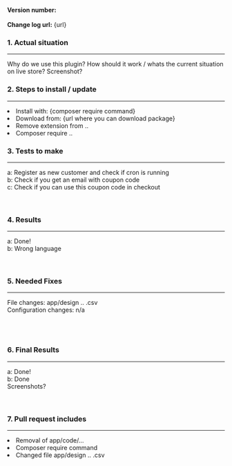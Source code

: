 
<strong>Version number:</strong><br />								
<strong>Change log url:</strong> {url}

	
<h3>1. Actual situation </h3> <hr>									
Why do we use this plugin? How should it work / whats the current situation on live store?
Screenshot?																	
<h3>2. Steps to install / update</h3> <hr>
<li> Install with: {composer require command} </li>			
<li> Download from: {url where you can download package} </li>		
<li> Remove extension from .. </li>
<li> Composer require .. </li>

	
<h3>3. Tests to make</h3><hr>
a: Register as new customer and check if cron is running <br />
b: Check if you get an email with coupon code <br />
c: Check if you can use this coupon code in checkout
	<br /><br /><br />


<h3>4. Results</h3><hr>

a: Done!<br />
b: Wrong language <br /><br /><br />


<h3>5. Needed Fixes</h3> <hr>


File changes: app/design .. .csv <br />
Configuration changes: n/a	
	<br /><br /><br />


<h3>6. Final Results </h3> <hr>

a: Done!<br />
b: Done <br />
Screenshots? <br /><br /><br />


<h3>7. Pull request includes</h3> <hr>
<li>Removal of app/code/... </li>
<li>Composer require command </li>
<li>Changed file app/design .. .csv </li>
